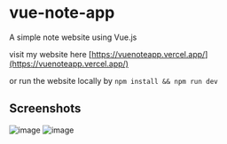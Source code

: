 # vue-note-app

A simple note website using Vue.js

visit my website here [https://vuenoteapp.vercel.app/](https://vuenoteapp.vercel.app/)

or run the website locally by `npm install && npm run dev`

## Screenshots

![image](https://github.com/DeepAung/vue-note-app/assets/87839907/140a5034-9fdc-48f5-96fe-44c0433b2f17)
![image](https://github.com/DeepAung/vue-note-app/assets/87839907/542afcf6-5d0a-4cf5-891a-43920fc31544)
